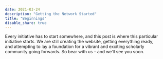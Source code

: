 ```yaml
---
date: 2021-03-24
description: "Getting the Network Started"
title: "Beginnings"
disable_share: true
---
```


Every initiative has to start somewhere, and this post is where this particular initiative starts. We are still creating the website, getting everything ready, and attempting to lay a foundation for a vibrant and exciting scholarly community going forwards. So bear with us – and we’ll see you soon.
